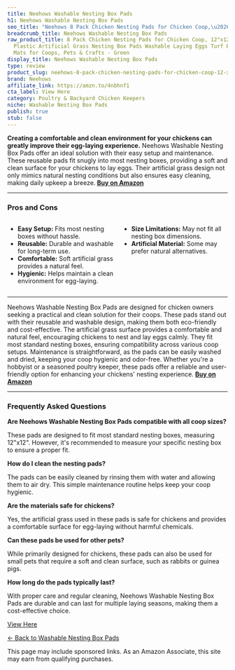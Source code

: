 ```yaml
---
title: Neehows Washable Nesting Box Pads
h1: Neehows Washable Nesting Box Pads
seo_title: "Neehows 8 Pack Chicken Nesting Pads for Chicken Coop,\u2026"
breadcrumb_title: Neehows Washable Nesting Box Pads
raw_product_title: 8 Pack Chicken Nesting Pads for Chicken Coop, 12"x12" Reusable
  Plastic Artificial Grass Nesting Box Pads Washable Laying Eggs Turf Egg-Protecting
  Mats for Coops, Pets & Crafts - Green
display_title: Neehows Washable Nesting Box Pads
type: review
product_slug: neehows-8-pack-chicken-nesting-pads-for-chicken-coop-12-x12-reusable-pl-4f5454ba
brand: Neehows
affiliate_link: https://amzn.to/4nbhnf1
cta_label: View Here
category: Poultry & Backyard Chicken Keepers
niche: Washable Nesting Box Pads
publish: true
stub: false
---
```


<div id="intro" class="full-width">
  <p><strong>Creating a comfortable and clean environment for your chickens can greatly improve their egg-laying experience.</strong> Neehows Washable Nesting Box Pads offer an ideal solution with their easy setup and maintenance. These reusable pads fit snugly into most nesting boxes, providing a soft and clean surface for your chickens to lay eggs. Their artificial grass design not only mimics natural nesting conditions but also ensures easy cleaning, making daily upkeep a breeze. <a href="https://amzn.to/4nbhnf1" rel="nofollow sponsored noopener" target="_blank"><strong>Buy on Amazon</strong></a></p>
</div>

<hr />
<h3 id="pros-cons">Pros and Cons</h3>
<div class="pc-grid" style="display:grid;grid-template-columns:1fr 1fr;gap:16px;">
  <ul>
    <li><strong>Easy Setup:</strong> Fits most nesting boxes without hassle.</li>
    <li><strong>Reusable:</strong> Durable and washable for long-term use.</li>
    <li><strong>Comfortable:</strong> Soft artificial grass provides a natural feel.</li>
    <li><strong>Hygienic:</strong> Helps maintain a clean environment for egg-laying.</li>
  </ul>
  <ul>
    <li><strong>Size Limitations:</strong> May not fit all nesting box dimensions.</li>
    <li><strong>Artificial Material:</strong> Some may prefer natural alternatives.</li>
  </ul>
</div>
<hr />

<div class="full-width">
  <p>Neehows Washable Nesting Box Pads are designed for chicken owners seeking a practical and clean solution for their coops. These pads stand out with their reusable and washable design, making them both eco-friendly and cost-effective. The artificial grass surface provides a comfortable and natural feel, encouraging chickens to nest and lay eggs calmly. They fit most standard nesting boxes, ensuring compatibility across various coop setups. Maintenance is straightforward, as the pads can be easily washed and dried, keeping your coop hygienic and odor-free. Whether you're a hobbyist or a seasoned poultry keeper, these pads offer a reliable and user-friendly option for enhancing your chickens' nesting experience. <a href="https://amzn.to/4nbhnf1" rel="nofollow sponsored noopener" target="_blank"><strong>Buy on Amazon</strong></a></p>
</div>

<hr />
<h3 id="faqs">Frequently Asked Questions</h3>

<p><strong>Are Neehows Washable Nesting Box Pads compatible with all coop sizes?</strong></p>
<p>These pads are designed to fit most standard nesting boxes, measuring 12"x12". However, it's recommended to measure your specific nesting box to ensure a proper fit.</p>

<p><strong>How do I clean the nesting pads?</strong></p>
<p>The pads can be easily cleaned by rinsing them with water and allowing them to air dry. This simple maintenance routine helps keep your coop hygienic.</p>

<p><strong>Are the materials safe for chickens?</strong></p>
<p>Yes, the artificial grass used in these pads is safe for chickens and provides a comfortable surface for egg-laying without harmful chemicals.</p>

<p><strong>Can these pads be used for other pets?</strong></p>
<p>While primarily designed for chickens, these pads can also be used for small pets that require a soft and clean surface, such as rabbits or guinea pigs.</p>

<p><strong>How long do the pads typically last?</strong></p>
<p>With proper care and regular cleaning, Neehows Washable Nesting Box Pads are durable and can last for multiple laying seasons, making them a cost-effective choice.</p>
<p><a class="btn" href="https://amzn.to/4nbhnf1" target="_blank" rel="nofollow sponsored noopener">View Here</a></p>
<p><a href="/roundups/poultry-backyard-chicken-keepers/washable-nesting-box-pads/">← Back to Washable Nesting Box Pads</a></p>
<aside class="disclosure">This page may include sponsored links. As an Amazon Associate, this site may earn from qualifying purchases.</aside>
